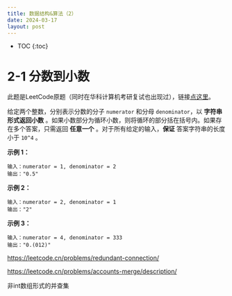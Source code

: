 ```yaml
---
title: 数据结构&算法（2）
date: 2024-03-17
layout: post
---
```




- TOC
{:toc}



# 2-1 分数到小数

此题是LeetCode原题（同时在华科计算机考研复试也出现过），链接[点这里](https://leetcode.cn/problems/fraction-to-recurring-decimal/)。

给定两个整数，分别表示分数的分子 `numerator` 和分母 `denominator`，以 **字符串形式返回小数** 。如果小数部分为循环小数，则将循环的部分括在括号内。如果存在多个答案，只需返回 **任意一个** 。对于所有给定的输入，**保证** 答案字符串的长度小于 `10^4` 。

**示例 1：**

```
输入：numerator = 1, denominator = 2
输出："0.5"
```

**示例 2：**

```
输入：numerator = 2, denominator = 1
输出："2"
```

**示例 3：**

```
输入：numerator = 4, denominator = 333
输出："0.(012)"
```









https://leetcode.cn/problems/redundant-connection/



https://leetcode.cn/problems/accounts-merge/description/

非int数组形式的并查集



